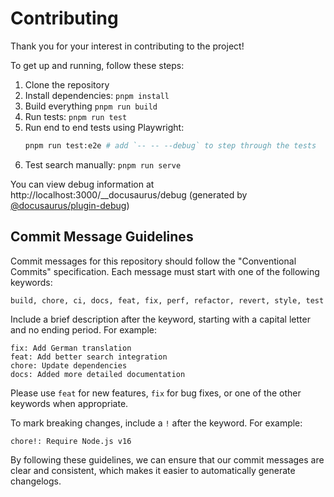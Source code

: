 # Contributing

Thank you for your interest in contributing to the project!

To get up and running, follow these steps:

1. Clone the repository
2. Install dependencies: `pnpm install`
3. Build everything `pnpm run build`
4. Run tests: `pnpm run test`
5. Run end to end tests using Playwright:
   ```bash
   pnpm run test:e2e # add `-- -- --debug` to step through the tests
   ```
6. Test search manually: `pnpm run serve`

You can view debug information at http://localhost:3000/\_\_docusaurus/debug (generated by [@docusaurus/plugin-debug](https://docusaurus.io/docs/api/plugins/@docusaurus/plugin-debug))

## Commit Message Guidelines

Commit messages for this repository should follow the "Conventional Commits" specification.
Each message must start with one of the following keywords:

```
build, chore, ci, docs, feat, fix, perf, refactor, revert, style, test
```

Include a brief description after the keyword, starting with a capital letter and no ending period. For example:

```
fix: Add German translation
feat: Add better search integration
chore: Update dependencies
docs: Added more detailed documentation
```

Please use `feat` for new features, `fix` for bug fixes, or one of the other keywords when appropriate.

To mark breaking changes, include a `!` after the keyword. For example:

```
chore!: Require Node.js v16
```

By following these guidelines, we can ensure that our commit messages are clear and consistent, which makes it easier to automatically generate changelogs.
